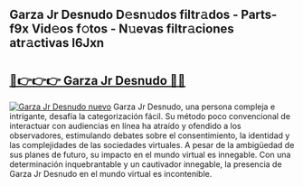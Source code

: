 ## Garza Jr Desnudo D𝚎sn𝚞dos filtr𝚊dos - Parts-f9x Vid𝚎os f𝚘tos - N𝚞evas filtr𝚊ciones atr𝚊ctivas l6Jxn

# <h2><a href="http://mb605vd.tromn.icu/?c=Garza+Jr+Desnudo">🔗👉👉👉 Garza Jr Desnudo 🔗🔗</a></h2>

[![Garza Jr Desnudo nuevo](https://i.imgur.com/pEAQMta.gif)](http://mb605vd.tromn.icu/?c=Garza+Jr+Desnudo)
Garza Jr Desnudo, una persona compleja e intrigante, desafía la categorización fácil. Su método poco convencional de interactuar con audiencias en línea ha atraído y ofendido a los observadores, estimulando debates sobre el consentimiento, la identidad y las complejidades de las sociedades virtuales. A pesar de la ambigüedad de sus planes de futuro, su impacto en el mundo virtual es innegable. Con una determinación inquebrantable y un cautivador innegable, la presencia de Garza Jr Desnudo en el mundo virtual es incontenible.
